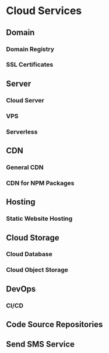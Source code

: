 <script setup>
import { ref } from 'vue';
import NavContainer from '../components/NavContainer.vue';
import newsData from '../assets/dev/cloud-services.json';

const data = ref(newsData);
</script>

# Cloud Services

## Domain

### Domain Registry

<NavContainer :data="data.domain"/>

### SSL Certificates

<NavContainer :data="data.sslCertificates"/>

## Server

### Cloud Server

<NavContainer :data="data.cloudServer"/>

### VPS

<NavContainer :data="data.vps"/>

### Serverless

<NavContainer :data="data.serverless"/>

## CDN

### General CDN

<NavContainer :data="data.cdn"/>

### CDN for NPM Packages

<NavContainer :data="data.cdnForNpmPackage"/>

## Hosting

### Static Website Hosting

<NavContainer :data="data.staticWebsiteHosting"/>

## Cloud Storage

### Cloud Database

### Cloud Object Storage

<NavContainer :data="data.cloudObjectStorage"/>

## DevOps

### CI/CD

<NavContainer :data="data.cicd"/>

## Code Source Repositories

<NavContainer :data="data.codeSourceRepo"/>

## Send SMS Service

<NavContainer :data="data.sendSms"/>
